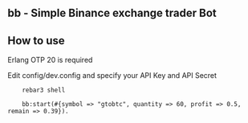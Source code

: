 bb - Simple Binance exchange trader Bot
---------------------------------------


How to use
----------

Erlang OTP 20 is required

Edit config/dev.config and specify your API Key and API Secret


```
    rebar3 shell
    
    bb:start(#{symbol => "gtobtc", quantity => 60, profit => 0.5, remain => 0.39}).
```
